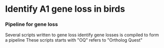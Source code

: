 # Identify A1 gene loss in birds

### Pipeline for gene loss

Several scripts written to gene loss identify gene losses is compiled to form a pipeline
These scripts starts with "OQ" refers to "Ortholog Quest"
